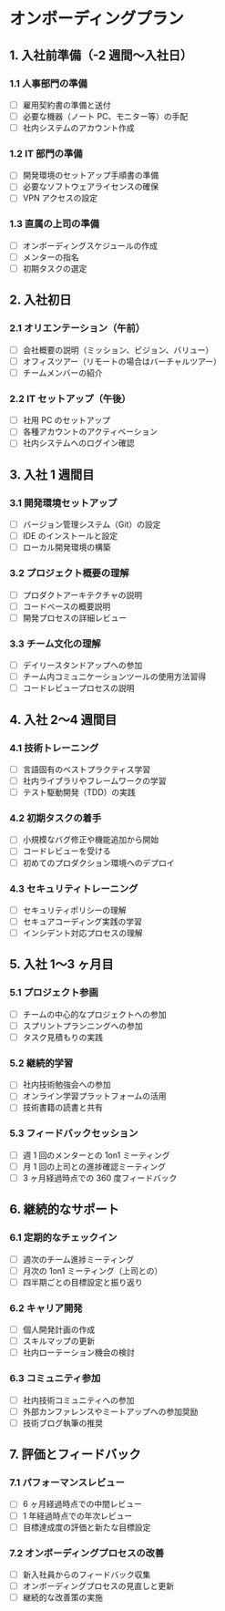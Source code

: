 # オンボーディングプラン

## 1. 入社前準備（-2 週間〜入社日）

### 1.1 人事部門の準備

- [ ] 雇用契約書の準備と送付
- [ ] 必要な機器（ノート PC、モニター等）の手配
- [ ] 社内システムのアカウント作成

### 1.2 IT 部門の準備

- [ ] 開発環境のセットアップ手順書の準備
- [ ] 必要なソフトウェアライセンスの確保
- [ ] VPN アクセスの設定

### 1.3 直属の上司の準備

- [ ] オンボーディングスケジュールの作成
- [ ] メンターの指名
- [ ] 初期タスクの選定

## 2. 入社初日

### 2.1 オリエンテーション（午前）

- [ ] 会社概要の説明（ミッション、ビジョン、バリュー）
- [ ] オフィスツアー（リモートの場合はバーチャルツアー）
- [ ] チームメンバーの紹介

### 2.2 IT セットアップ（午後）

- [ ] 社用 PC のセットアップ
- [ ] 各種アカウントのアクティベーション
- [ ] 社内システムへのログイン確認

## 3. 入社 1 週間目

### 3.1 開発環境セットアップ

- [ ] バージョン管理システム（Git）の設定
- [ ] IDE のインストールと設定
- [ ] ローカル開発環境の構築

### 3.2 プロジェクト概要の理解

- [ ] プロダクトアーキテクチャの説明
- [ ] コードベースの概要説明
- [ ] 開発プロセスの詳細レビュー

### 3.3 チーム文化の理解

- [ ] デイリースタンドアップへの参加
- [ ] チーム内コミュニケーションツールの使用方法習得
- [ ] コードレビュープロセスの説明

## 4. 入社 2〜4 週間目

### 4.1 技術トレーニング

- [ ] 言語固有のベストプラクティス学習
- [ ] 社内ライブラリやフレームワークの学習
- [ ] テスト駆動開発（TDD）の実践

### 4.2 初期タスクの着手

- [ ] 小規模なバグ修正や機能追加から開始
- [ ] コードレビューを受ける
- [ ] 初めてのプロダクション環境へのデプロイ

### 4.3 セキュリティトレーニング

- [ ] セキュリティポリシーの理解
- [ ] セキュアコーディング実践の学習
- [ ] インシデント対応プロセスの理解

## 5. 入社 1〜3 ヶ月目

### 5.1 プロジェクト参画

- [ ] チームの中心的なプロジェクトへの参加
- [ ] スプリントプランニングへの参加
- [ ] タスク見積もりの実践

### 5.2 継続的学習

- [ ] 社内技術勉強会への参加
- [ ] オンライン学習プラットフォームの活用
- [ ] 技術書籍の読書と共有

### 5.3 フィードバックセッション

- [ ] 週 1 回のメンターとの 1on1 ミーティング
- [ ] 月 1 回の上司との進捗確認ミーティング
- [ ] 3 ヶ月経過時点での 360 度フィードバック

## 6. 継続的なサポート

### 6.1 定期的なチェックイン

- [ ] 週次のチーム進捗ミーティング
- [ ] 月次の 1on1 ミーティング（上司との）
- [ ] 四半期ごとの目標設定と振り返り

### 6.2 キャリア開発

- [ ] 個人開発計画の作成
- [ ] スキルマップの更新
- [ ] 社内ローテーション機会の検討

### 6.3 コミュニティ参加

- [ ] 社内技術コミュニティへの参加
- [ ] 外部カンファレンスやミートアップへの参加奨励
- [ ] 技術ブログ執筆の推奨

## 7. 評価とフィードバック

### 7.1 パフォーマンスレビュー

- [ ] 6 ヶ月経過時点での中間レビュー
- [ ] 1 年経過時点での年次レビュー
- [ ] 目標達成度の評価と新たな目標設定

### 7.2 オンボーディングプロセスの改善

- [ ] 新入社員からのフィードバック収集
- [ ] オンボーディングプロセスの見直しと更新
- [ ] 継続的な改善策の実施
